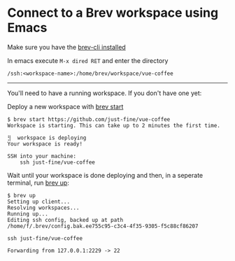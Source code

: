# Connect to a Brev workspace using Emacs

Make sure you have the [brev-cli installed](/)

In emacs execute `M-x dired RET` and enter the directory

```
/ssh:<workspace-name>:/home/brev/workspace/vue-coffee
```


---

You'll need to have a running workspace. If you don't have one yet:

Deploy a new workspace with [brev start](/reference/brev-cli/#start)
```shell
$ brev start https://github.com/just-fine/vue-coffee
Workspace is starting. This can take up to 2 minutes the first time.

⣻  workspace is deploying
Your workspace is ready!

SSH into your machine:
	ssh just-fine/vue-coffee

```

Wait until your workspace is done deploying and then, in a seperate terminal, run [brev up](/reference/brev-cli/#up): 

```shell
$ brev up
Setting up client...
Resolving workspaces...
Running up...
Editing ssh config, backed up at path /home/f/.brev/config.bak.ee755c95-c3c4-4f35-9305-f5c88cf86207

ssh just-fine/vue-coffee

Forwarding from 127.0.0.1:2229 -> 22

```
